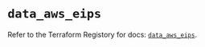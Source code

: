 # `data_aws_eips`

Refer to the Terraform Registory for docs: [`data_aws_eips`](https://registry.terraform.io/providers/hashicorp/aws/4.66.0/docs/data-sources/eips).
